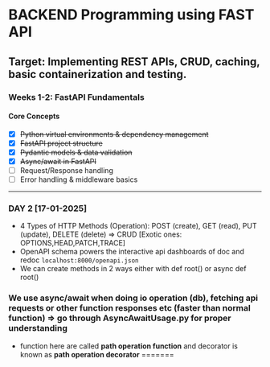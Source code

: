 # BACKEND Programming using FAST API

## Target: Implementing REST APIs, CRUD, caching, basic containerization and testing.

### Weeks 1-2: FastAPI Fundamentals
#### Core Concepts
- [X] ~~Python virtual environments & dependency management~~
- [X] ~~FastAPI project structure~~
- [X] ~~Pydantic models & data validation~~
- [X] ~~Async/await in FastAPI~~
- [ ] Request/Response handling
- [ ] Error handling & middleware basics
---

### DAY 2 [17-01-2025]

- 4 Types of HTTP Methods (Operation): POST (create), GET (read), PUT (update), DELETE (delete) => CRUD [Exotic ones: OPTIONS,HEAD,PATCH,TRACE]
- OpenAPI schema powers the interactive api dashboards of doc and redoc
```localhost:8000/openapi.json```
- We can create methods in 2 ways either with def root() or async def root()
### We use async/await when doing io operation (db), fetching api requests or other function responses etc (faster than normal function) => go through AsyncAwaitUsage.py for proper understanding
- function here are called **path operation function** and decorator is known as **path operation decorator**
=======

